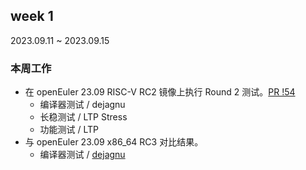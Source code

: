 ## week 1

2023.09.11 ~ 2023.09.15

### 本周工作

- 在 openEuler 23.09 RISC-V RC2 镜像上执行 Round 2 测试。[PR !54](https://gitee.com/yunxiangluo/open-euler-risc-v-23.09-test/pulls/54)
    - 编译器测试 / dejagnu
    - 长稳测试 / LTP Stress
    - 功能测试 / LTP
- 与 openEuler 23.09 x86_64 RC3 对比结果。
    - 编译器测试 / [dejagnu](https://gitee.com/KevinMX/open-euler-risc-v-23.09-test/tree/master/Round2/BasicTest/compilers/dejagnu)